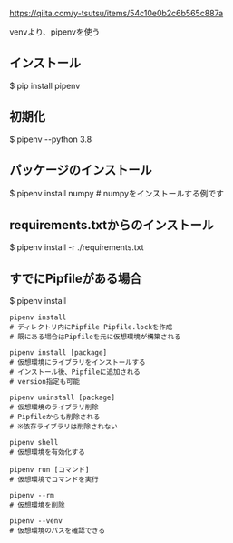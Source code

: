 
https://qiita.com/y-tsutsu/items/54c10e0b2c6b565c887a

venvより、pipenvを使う

## インストール

$ pip install pipenv

## 初期化

$ pipenv --python 3.8

## パッケージのインストール

$ pipenv install numpy    # numpyをインストールする例です

## requirements.txtからのインストール

$ pipenv install -r ./requirements.txt

## すでにPipfileがある場合

$ pipenv install

```
pipenv install
# ディレクトリ内にPipfile Pipfile.lockを作成
# 既にある場合はPipfileを元に仮想環境が構築される

pipenv install [package]
# 仮想環境にライブラリをインストールする
# インストール後、Pipfileに追加される
# version指定も可能

pipenv uninstall [package]
# 仮想環境のライブラリ削除
# Pipfileからも削除される
# ※依存ライブラリは削除されない

pipenv shell
# 仮想環境を有効化する

pipenv run [コマンド]
# 仮想環境でコマンドを実行

pipenv --rm
# 仮想環境を削除

pipenv --venv
# 仮想環境のパスを確認できる
```
